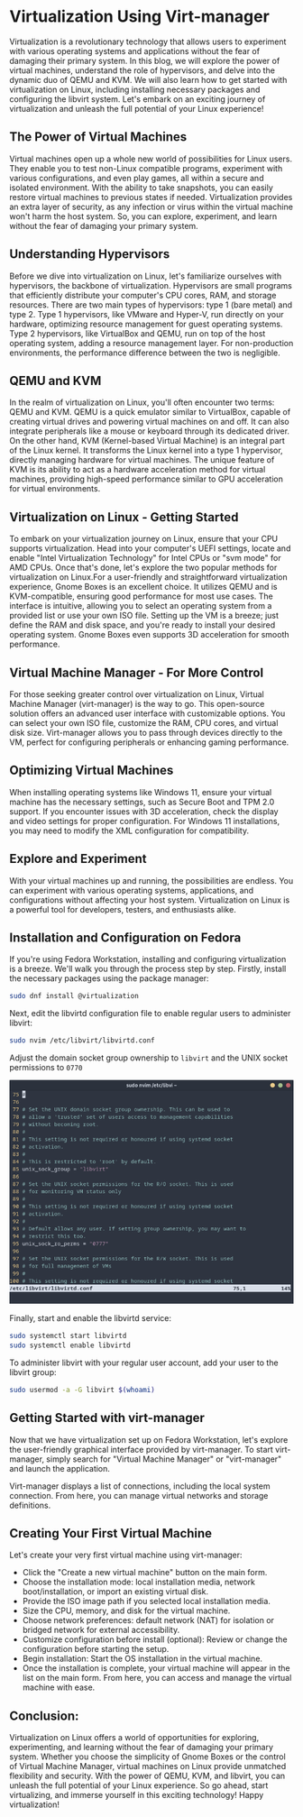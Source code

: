 # Virtualization Using Virt-manager

Virtualization is a revolutionary technology that allows users to experiment with various operating systems and applications without the fear of damaging their primary system. In this blog, we will explore the power of virtual machines, understand the role of hypervisors, and delve into the dynamic duo of QEMU and KVM. We will also learn how to get started with virtualization on Linux, including installing necessary packages and configuring the libvirt system. Let's embark on an exciting journey of virtualization and unleash the full potential of your Linux experience!

## The Power of Virtual Machines

Virtual machines open up a whole new world of possibilities for Linux users. They enable you to test non-Linux compatible programs, experiment with various configurations, and even play games, all within a secure and isolated environment. With the ability to take snapshots, you can easily restore virtual machines to previous states if needed. Virtualization provides an extra layer of security, as any infection or virus within the virtual machine won't harm the host system. So, you can explore, experiment, and learn without the fear of damaging your primary system.

## Understanding Hypervisors

Before we dive into virtualization on Linux, let's familiarize ourselves with hypervisors, the backbone of virtualization. Hypervisors are small programs that efficiently distribute your computer's CPU cores, RAM, and storage resources. There are two main types of hypervisors: type 1 (bare metal) and type 2. Type 1 hypervisors, like VMware and Hyper-V, run directly on your hardware, optimizing resource management for guest operating systems. Type 2 hypervisors, like VirtualBox and QEMU, run on top of the host operating system, adding a resource management layer. For non-production environments, the performance difference between the two is negligible.

## QEMU and KVM 

In the realm of virtualization on Linux, you'll often encounter two terms: QEMU and KVM. QEMU is a quick emulator similar to VirtualBox, capable of creating virtual drives and powering virtual machines on and off. It can also integrate peripherals like a mouse or keyboard through its dedicated driver. On the other hand, KVM (Kernel-based Virtual Machine) is an integral part of the Linux kernel. It transforms the Linux kernel into a type 1 hypervisor, directly managing hardware for virtual machines. The unique feature of KVM is its ability to act as a hardware acceleration method for virtual machines, providing high-speed performance similar to GPU acceleration for virtual environments.

## Virtualization on Linux - Getting Started

To embark on your virtualization journey on Linux, ensure that your CPU supports virtualization. Head into your computer's UEFI settings, locate and enable "Intel Virtualization Technology" for Intel CPUs or "svm mode" for AMD CPUs. Once that's done, let's explore the two popular methods for virtualization on Linux.For a user-friendly and straightforward virtualization experience, Gnome Boxes is an excellent choice. It utilizes QEMU and is KVM-compatible, ensuring good performance for most use cases. The interface is intuitive, allowing you to select an operating system from a provided list or use your own ISO file. Setting up the VM is a breeze; just define the RAM and disk space, and you're ready to install your desired operating system. Gnome Boxes even supports 3D acceleration for smooth performance.

## Virtual Machine Manager - For More Control

For those seeking greater control over virtualization on Linux, Virtual Machine Manager (virt-manager) is the way to go. This open-source solution offers an advanced user interface with customizable options. You can select your own ISO file, customize the RAM, CPU cores, and virtual disk size. Virt-manager allows you to pass through devices directly to the VM, perfect for configuring peripherals or enhancing gaming performance.

## Optimizing Virtual Machines

When installing operating systems like Windows 11, ensure your virtual machine has the necessary settings, such as Secure Boot and TPM 2.0 support. If you encounter issues with 3D acceleration, check the display and video settings for proper configuration. For Windows 11 installations, you may need to modify the XML configuration for compatibility.

## Explore and Experiment

With your virtual machines up and running, the possibilities are endless. You can experiment with various operating systems, applications, and configurations without affecting your host system. Virtualization on Linux is a powerful tool for developers, testers, and enthusiasts alike.

## Installation and Configuration on Fedora 

If you're using Fedora Workstation, installing and configuring virtualization is a breeze. We'll walk you through the process step by step. Firstly, install the necessary packages using the package manager:

```bash
sudo dnf install @virtualization
```
Next, edit the libvirtd configuration file to enable regular users to administer libvirt:

```bash 
sudo nvim /etc/libvirt/libvirtd.conf
```
Adjust the domain socket group ownership to `libvirt` and the UNIX socket permissions to `0770`

![libvirt](../../images/libvirt.png)

Finally, start and enable the libvirtd service:

```bash
sudo systemctl start libvirtd
sudo systemctl enable libvirtd
```
To administer libvirt with your regular user account, add your user to the libvirt group:
```bash
sudo usermod -a -G libvirt $(whoami)
```
## Getting Started with virt-manager

Now that we have virtualization set up on Fedora Workstation, let's explore the user-friendly graphical interface provided by virt-manager. To start virt-manager, simply search for "Virtual Machine Manager" or "virt-manager" and launch the application.

Virt-manager displays a list of connections, including the local system connection. From here, you can manage virtual networks and storage definitions.

## Creating Your First Virtual Machine

Let's create your very first virtual machine using virt-manager:

- Click the "Create a new virtual machine" button on the main form.
- Choose the installation mode: local installation media, network boot/installation, or import an existing virtual disk.
- Provide the ISO image path if you selected local installation media.
- Size the CPU, memory, and disk for the virtual machine.
- Choose network preferences: default network (NAT) for isolation or bridged network for external accessibility.
- Customize configuration before install (optional): Review or change the configuration before starting the setup.
- Begin installation: Start the OS installation in the virtual machine.
- Once the installation is complete, your virtual machine will appear in the list on the main form. From here, you can access and manage the virtual machine with ease.

## Conclusion:

Virtualization on Linux offers a world of opportunities for exploring, experimenting, and learning without the fear of damaging your primary system. Whether you choose the simplicity of Gnome Boxes or the control of Virtual Machine Manager, virtual machines on Linux provide unmatched flexibility and security. With the power of QEMU, KVM, and libvirt, you can unleash the full potential of your Linux experience. So go ahead, start virtualizing, and immerse yourself in this exciting technology! Happy virtualization!